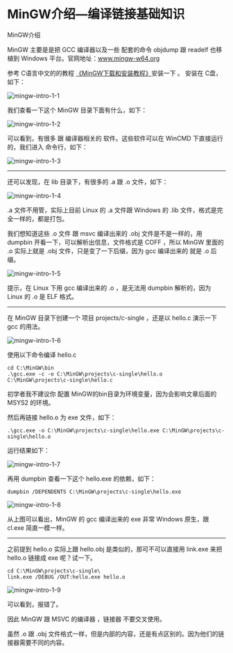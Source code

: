# MinGW介绍—编译链接基础知识

<div id="meta-description---">MinGW介绍</div>

MinGW 主要是是把 GCC 编译器以及一些 配套的命令 objdump 跟 readelf 也移植到 Windows 平台。官网地址：www.mingw-w64.org

参考 C语言中文的的教程 [《MinGW下载和安装教程》](http://c.biancheng.net/view/8077.html)安装一下 。 安装在 C盘，如下：

![mingw-intro-1-1](mingw-intro\mingw-intro-1-1.png)

我们查看一下这个 MinGW 目录下面有什么，如下：

![mingw-intro-1-2](mingw-intro\mingw-intro-1-2.png)

可以看到，有很多 跟 编译器相关的 软件。这些软件可以在 WinCMD 下直接运行的，我们进入 命令行，如下：

![mingw-intro-1-3](mingw-intro\mingw-intro-1-3.png)



------

还可以发现，在 lib 目录下，有很多的 .a 跟 .o 文件，如下：

![mingw-intro-1-4](mingw-intro\mingw-intro-1-4.png)

.a 文件不用管，实际上目前 Linux 的 .a 文件跟 Windows 的 .lib 文件，格式是完全一样的，都是打包。

我们想知道这些 .o 文件 跟 msvc 编译出来的 .obj 文件是不是一样的，用 dumpbin 开看一下，可以解析出信息，文件格式是 COFF ，所以 MinGW 里面的 .o 实际上就是 .obj 文件，只是变了一下后缀，因为 gcc 编译出来的 就是 .o 后缀。

![mingw-intro-1-5](mingw-intro\mingw-intro-1-5.png)

提示，在 Linux 下用 gcc 编译出来的 .o ，是无法用 dumpbin 解析的，因为 Linux 的 .o 是 ELF 格式。

------

在 MinGW 目录下创建一个 项目 projects/c-single ，还是以 hello.c 演示一下 gcc 的用法。

![mingw-intro-1-6](mingw-intro\mingw-intro-1-6.png)

使用以下命令编译 hello.c 

```
cd C:\MinGW\bin
.\gcc.exe -c -o C:\MinGW\projects\c-single\hello.o C:\MinGW\projects\c-single\hello.c
```

初学者我不建议你 配置 MinGW的bin目录为环境变量，因为会影响文章后面的 MSYS2 的环境。

然后再链接 hello.o 为 exe 文件，如下：

```
.\gcc.exe -o C:\MinGW\projects\c-single\hello.exe C:\MinGW\projects\c-single\hello.o
```

运行结果如下：

![mingw-intro-1-7](mingw-intro\mingw-intro-1-7.png)

再用 dumpbin 查看一下这个 hello.exe 的依赖，如下：

```
dumpbin /DEPENDENTS C:\MinGW\projects\c-single\hello.exe
```

![mingw-intro-1-8](mingw-intro\mingw-intro-1-8.png)

从上图可以看出，MinGW 的 gcc 编译出来的 exe 非常 Windows 原生，跟 cl.exe 简直一模一样。

------

之前提到 hello.o 实际上跟 hello.obj 是类似的，那可不可以直接用 link.exe 来把 hello.o 链接成 exe 呢？试一下。

```
cd C:\MinGW\projects\c-single\
link.exe /DEBUG /OUT:hello.exe hello.o
```

![mingw-intro-1-9](mingw-intro\mingw-intro-1-9.png)

可以看到，报错了。

因此 MinGW 跟 MSVC 的编译器 ，链接器 不要交叉使用。

虽然 .o 跟 .obj 文件格式一样，但是内部的内容，还是有点区别的。因为他们的链接器需要不同的内容。
